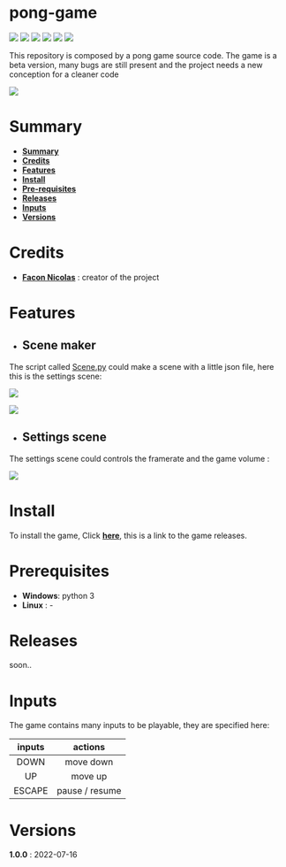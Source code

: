 # pong-game

![](https://img.shields.io/badge/Release-v1.0-blueviolet)
![](https://img.shields.io/badge/Language-python-005255)
![](https://img.shields.io/badge/Libraries-pygame-00cfff)
![](https://img.shields.io/badge/Libraries-pygame__gui-00cfff)
![](https://img.shields.io/badge/Size-10.7Mo-f12222)
![](https://badges.frapsoft.com/os/v2/open-source.svg?v=103)

This repository is composed by a pong game source code.
The game is a beta version, many bugs are still present and the project needs a new conception for a cleaner code

![](https://github.com/FACON-Nicolas/FACON-Nicolas/raw/main/resources/pong.gif?raw=true)

# Summary

* **[Summary](#summary)**
* **[Credits](#credits)**
* **[Features](#features)**
* **[Install](#install)**
* **[Pre-requisites](#prerequisites)**
* **[Releases](#releases)**
* **[Inputs](#inputs)**
* **[Versions](#versions)**

# Credits

* **[Facon Nicolas](https://github.com/FACON-Nicolas)** : creator of the project

# Features

+ ## Scene maker 

The script called [Scene.py](src/Scene.py) could make a scene with a little json file, here this is the settings scene: 

![](https://i.ibb.co/TcpDdT3/json-file.png)

![](https://i.ibb.co/M6LbZYK/setting-scene.png)

+ ## Settings scene

The settings scene could controls the framerate and the game volume : 

![](https://i.ibb.co/M6LbZYK/setting-scene.png)

# Install

To install the game, Click **[here]()**, this is a link to the game releases.

# Prerequisites

 + **Windows**: python 3
 + **Linux** : -

# Releases

soon..

# Inputs

The game contains many inputs to be playable, they are specified here: 

| inputs |    actions     |
| :----: | :------------: |
|  DOWN  |    move down   |
|   UP   |     move up    |
| ESCAPE | pause / resume |

# Versions

**1.0.0** : 2022-07-16






